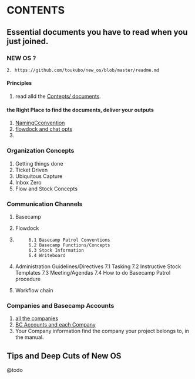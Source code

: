 # CONTENTS
## Essential documents you have to read when you just joined. 
### NEW OS ? 
	2. https://github.com/toukubo/new_os/blob/master/readme.md
#### Principles
1. read alld the [Contepts/ documents](https://github.com/toukubo/new_os/tree/master/OS/Concepts).
#### the Right Place to find the documents, deliver your outputs
1. [NamingCconvention](https://github.com/toukubo/new_os/blob/master/OS/Organizer/RightPlaces/NamingCconvention.md)
2. [flowdock and chat opts](https://github.com/toukubo/new_os/blob/master/OS/Organizer/RightPlaces/flowdock%20and%20chat%20opts.md)
3. 

### Organization Concepts
1. Getting things done
2. Ticket Driven
3. Ubiquitous Capture
4. Inbox Zero
5. Flow and Stock Concepts


### Communication Channels
1. Basecamp
2. Flowdock
            


6. 
            6.1 Basecamp Patrol Conventions
            6.2 Basecamp Functions/Concepts
            6.3 Stock Information
            6.4 Writeboard 


7. Administration Guidelines/Directives
             7.1 Tasking
             7.2 Instructive Stock Templates
             7.3 Meeting/Agendas 
             7.4 How to do Basecamp Patrol procedure
            
10. Workflow chain


### Companies and Basecamp Accounts
1. [all the companies](https://github.com/toukubo/new_os/blob/master/Companies/readme.md)
2. [BC Accounts and each Company](https://github.com/toukubo/new_os/blob/master/Companies/Basecamp_Account_Layout.md)
3. Your Company information
find the company your project belongs to, in the manual.
	


## Tips and Deep Cuts of New OS
@todo
